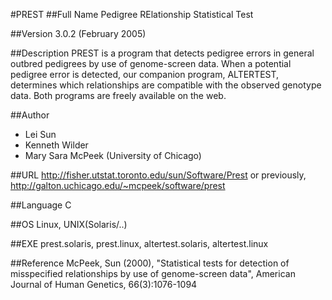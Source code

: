 #PREST
##Full Name
Pedigree RElationship Statistical Test

##Version
3.0.2 (February 2005)

##Description
PREST is a program that detects pedigree errors in general outbred pedigrees by use of genome-screen data. When a potential pedigree error is detected, our companion program, ALTERTEST, determines which relationships are compatible with the observed genotype data. Both programs are freely available on the web.

##Author
* Lei Sun
* Kenneth Wilder
* Mary Sara McPeek (University of Chicago)

##URL
http://fisher.utstat.toronto.edu/sun/Software/Prest or previously, http://galton.uchicago.edu/~mcpeek/software/prest

##Language
C

##OS
Linux, UNIX(Solaris/..)

##EXE
prest.solaris, prest.linux, altertest.solaris, altertest.linux

##Reference
McPeek, Sun (2000), "Statistical tests for detection of misspecified relationships by use of genome-screen data", American Journal of Human Genetics, 66(3):1076-1094

